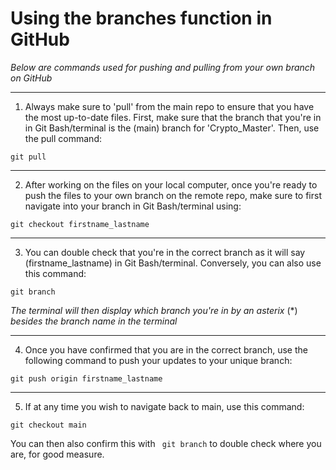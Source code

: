 # Using the branches function in GitHub
*Below are commands used for pushing and pulling from your own branch on GitHub*

---

1. Always make sure to 'pull' from the main repo to ensure that you have the most up-to-date files. First, make sure that the branch that you're in in Git Bash/terminal is the (main) branch for 'Crypto_Master'. Then, use the pull command:

```shell
git pull
```

---

2. After working on the files on your local computer, once you're ready to push the files to your own branch on the remote repo, make sure to first navigate into your branch in Git Bash/terminal using:

```shell
git checkout firstname_lastname
```

---

3. You can double check that you're in the correct branch as it will say (firstname_lastname) in Git Bash/terminal. Conversely, you can also use this command:

```shell
git branch
```

*The terminal will then display which branch you're in by an asterix* (*) *besides the branch name in the terminal*

---

4. Once you have confirmed that you are in the correct branch, use the following command to push your updates to your unique branch:

```shell
git push origin firstname_lastname
```

---

5. If at any time you wish to navigate back to main, use this command:

```shell
git checkout main
```

You can then also confirm this with ``` git branch``` to double check where you are, for good measure.